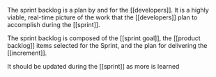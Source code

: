 The sprint backlog is a plan by and for the [[developers]]. It is a highly viable, real-time picture of the work that the [[developers]] plan to accomplish during the [[sprint]].

The sprint backlog is composed of the [[sprint goal]], the [[product backlog]] items selected for the Sprint, and the plan for delivering the [[increment]].

It should be updated during the [[sprint]] as more is learned

